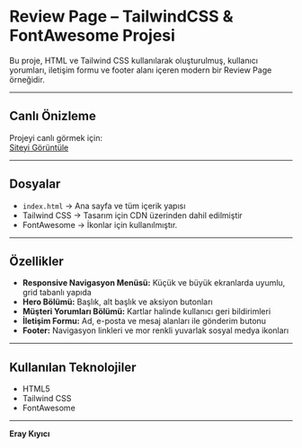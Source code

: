 # Review Page – TailwindCSS & FontAwesome Projesi

Bu proje, HTML ve Tailwind CSS kullanılarak oluşturulmuş, kullanıcı yorumları, iletişim formu ve footer alanı içeren modern bir Review Page örneğidir.

---

## Canlı Önizleme

Projeyi canlı görmek için:  
[Siteyi Görüntüle](#)  <!-- Buraya canlı sitenin linki eklenebilir -->

---

## Dosyalar

- `index.html` → Ana sayfa ve tüm içerik yapısı  
- Tailwind CSS → Tasarım için CDN üzerinden dahil edilmiştir  
- FontAwesome → İkonlar için kullanılmıştır.

---

## Özellikler

- **Responsive Navigasyon Menüsü:** Küçük ve büyük ekranlarda uyumlu, grid tabanlı yapıda  
- **Hero Bölümü:** Başlık, alt başlık ve aksiyon butonları  
- **Müşteri Yorumları Bölümü:** Kartlar halinde kullanıcı geri bildirimleri  
- **İletişim Formu:** Ad, e-posta ve mesaj alanları ile gönderim butonu  
- **Footer:** Navigasyon linkleri ve mor renkli yuvarlak sosyal medya ikonları  

---

## Kullanılan Teknolojiler

- HTML5  
- Tailwind CSS
- FontAwesome 

---

**Eray Kıyıcı**
